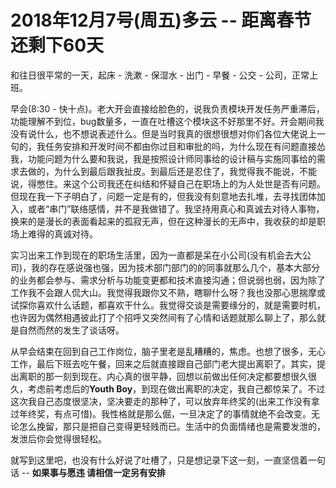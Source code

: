 # 2018年12月7号(周五)多云 -- 距离春节还剩下60天
和往日很平常的一天，起床 - 洗漱 - 保湿水 - 出门 - 早餐 - 公交 - 公司，正常上班。

早会(8:30 - 快十点)。老大开会直接给脸色的，说我负责模块开发任务严重滞后，功能理解不到位，bug数量多，一直在吐槽这个模块这不好那里不好。开会期间我没有说什么，也不想说表述什么。但是当时我真的很想很想对你们各位大佬说上一句的，我任务安排和开发时间不都由你过目和审批的吗，为什么现在有问题直接怂我，功能问题为什么要和我说，我是按照设计师同事给的设计稿与实施同事给的需求去做的，为什么到最后跟我扯皮。到最后还是忍住了，我觉得我不能说，不能说，得憋住。来这个公司我还在纠结和怀疑自己在职场上的为人处世是否有问题。但现在我一下子明白了，问题一定是有的，但我没有刻意地去扎堆，去寻找团体加入，或者“串门”联络感情，并不是我做错了。我坚持用真心和真诚去对待人事物，换来的是漫长的表面看起来的孤寂无声，但在这种漫长的无声中，我收获的却是职场上难得的真诚对待。

实习出来工作到现在的职场生活里，因为一直都是呆在小公司(没有机会去大公司)，我的存在感说强也强，因为技术部门部门的的同事就那么几个，基本大部分的业务都会参与、需求分析与功能变更都和技术直接沟通；但说弱也弱，因为除了工作我不会跟人侃大山。我觉得我跟你又不熟，瞎聊什么呀？我也没那心思揣摩或试探你喜欢什么话题，都喜欢干什么。我觉得交谈是需要缘分的，就是需要时机，也许因为偶然相遇彼此打了个招呼又突然间有了心情和话题就那么聊上了，那么就是自然而然的发生了谈话呀。

从早会结束在回到自己工作岗位，脑子里老是乱糟糟的，焦虑。也想了很多，无心工作，最后下班去吃午餐，回来之后就直接跟自己部门老大提出离职了。其实，提出离职的那一刻到现在。内心真的很平静，回想以前做出任何决定都要想很久很久，考虑前考虑后的**Youth Boy**，到现在做出离职的决定，我自己都惊呆了。不过这次我自己态度很坚决，坚决要走的那种了，可以放弃年终奖的(出来工作没有拿过年终奖，有点可惜)。我性格就是那么倔，一旦决定了的事情就绝不会改变。无论怎么挽留，那只是把自己变得更轻贱而已。生活中的负面情绪也是需要发泄的，发泄后你会觉得很轻松。

就写到这里吧，也没有什么好说了吐槽了，只是想记录下这一刻，一直坚信着一句话 -- **如果事与愿违 请相信一定另有安排**